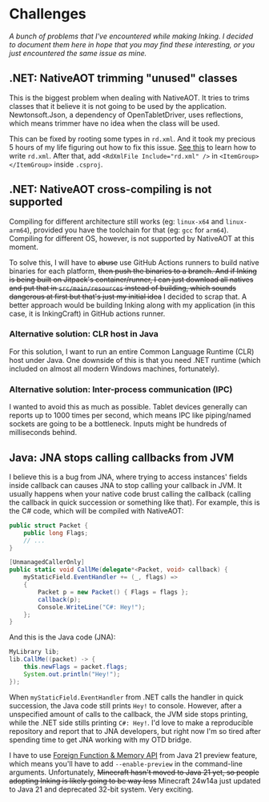 # Challenges
_A bunch of problems that I've encountered while making Inking. I decided to document them here in hope that you may find these interesting, or you just encountered the same issue as mine._

## .NET: NativeAOT trimming "unused" classes
This is the biggest problem when dealing with NativeAOT. It tries to trims classes that it believe it is not going to be used by the application. Newtonsoft.Json, a dependency of OpenTabletDriver, uses reflections, which means trimmer have no idea when the class will be used.

This can be fixed by rooting some types in `rd.xml`. And it took my precious 5 hours of my life figuring out how to fix this issue. [See this](https://github.com/dotnet/runtime/blob/main/src/coreclr/nativeaot/docs/rd-xml-format.md) to learn how to write `rd.xml`. After that, add `<RdXmlFile Include="rd.xml" />` in `<ItemGroup></ItemGroup>` inside `.csproj`.

## .NET: NativeAOT cross-compiling is not supported
Compiling for different architecture still works (eg: `linux-x64` and `linux-arm64`), provided you have the toolchain for that (eg: `gcc` for `arm64`). Compiling for different OS, however, is not supported by NativeAOT at this moment.

To solve this, I will have to ~~abuse~~ use GitHub Actions runners to build native binaries for each platform, ~~then push the binaries to a branch. And if Inking is being built on Jitpack's container/runner, I can just download all natives and put that in `src/main/resources` instead of building, which sounds dangerous at first but that's just my initial idea~~ I decided to scrap that. A better approach would be building Inking along with my application (in this case, it is InkingCraft) in GitHub actions runner.

### Alternative solution: CLR host in Java
For this solution, I want to run an entire Common Language Runtime (CLR) host under Java. One downside of this is that you need .NET runtime (which included on almost all modern Windows machines, fortunately).

### Alternative solution: Inter-process communication (IPC)
I wanted to avoid this as much as possible. Tablet devices generally can reports up to 1000 times per second, which means IPC like piping/named sockets are going to be a bottleneck. Inputs might be hundreds of milliseconds behind.

## Java: JNA stops calling callbacks from JVM
I believe this is a bug from JNA, where trying to access instances' fields inside callback can causes JNA to stop calling your callback in JVM. It usually happens when your native code brust calling the callback (calling the callback in quick succession or something like that). For example, this is the C# code, which will be compiled with NativeAOT:

```csharp
public struct Packet {
    public long Flags;
    // ...
}

[UnmanagedCallerOnly]
public static void CallMe(delegate*<Packet, void> callback) {
    myStaticField.EventHandler += (_, flags) =>
    {
        Packet p = new Packet() { Flags = flags };
        callback(p);
        Console.WriteLine("C#: Hey!");
    };
}
```

And this is the Java code (JNA):

```java
MyLibrary lib;
lib.CallMe((packet) -> {
    this.newFlags = packet.flags;
    System.out.println("Hey!");
});
```

When `myStaticField.EventHandler` from .NET calls the handler in quick succession, the Java code still prints `Hey!` to console. However, after a unspecified amount of calls to the callback, the JVM side stops printing, while the .NET side stills printing `C#: Hey!`. I'd love to make a reproducible repository and report that to JNA developers, but right now I'm so tired after spending time to get JNA working with my OTD bridge.

I have to use [Foreign Function & Memory API](https://openjdk.org/jeps/454) from Java 21 preview feature, which means you'll have to add `--enable-preview` in the command-line arguments. Unfortunately, ~~Minecraft hasn't moved to Java 21 yet, so people adopting Inking is likely going to be way less~~ Minecraft 24w14a just updated to Java 21 and deprecated 32-bit system. Very exciting.
